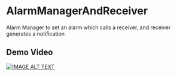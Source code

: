 # AlarmManagerAndReceiver
Alarm Manager to set an alarm which calls a receiver, and receiver generates a notification

## Demo Video
[![IMAGE ALT TEXT](http://img.youtube.com/vi/7kpQOPRjHWw/0.jpg)](https://www.youtube.com/watch?v=7kpQOPRjHWw "Demo")
